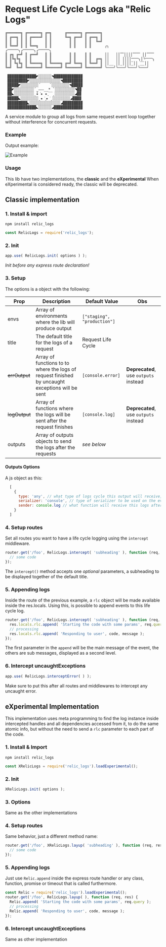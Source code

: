 # Request Life Cycle Logs aka "Relic Logs"
```
╔══════╗ ╔══════╗ ╔═╗      ╔══════╗ ╔══════╗
║ ╔══╗ ║ ║ ╔════╝ ║ ║      ╚═╗ ╔══╝ ║ ╔══╗ ║
║ ║  ║ ║ ║ ║      ║ ║        ║ ║    ║ ║  ╚═╝
║ ╚══╝ ║ ║ ╚══╗   ║ ║        ║ ║    ║ ║      ╭╮   ╭⎻⎻⎻╮╭⎻⎻⎻╮╭⎻⎻⎻╮
║ ╔╗ ╔═╝ ║ ╔══╝   ║ ║        ║ ║    ║ ║      ││   ││⎺││││⎺⎺ ││⎺⎺
║ ║╚╗╚╗  ║ ║      ║ ║        ║ ║    ║ ║  ╔═╗ ││   ││ ││││⎻⎻╮│╰⎻⎻╮
║ ║ ╚╗╚╗ ║ ╚════╗ ║ ╚════╗ ╔═╝ ╚══╗ ║ ╚══╝ ║ ││__ ││_││││̅_││ ̅_̅_││
╚═╝  ╚═╝ ╚══════╝ ╚══════╝ ╚══════╝ ╚══════╝ ╰───╯╰───╯╰───╯╰───╯

 ▓▓▓▓▓▓▓▓▓▓▓▓▓◤░░░░░░◥▓▓▓▓▓▓▓▓▓▓▓▓▓
 ▓▓▓▓▓▓▓▓▓◤░░░░░░░░░░░░░░◥▓▓▓▓▓▓▓▓▓
 ▓▓▓▓▓◤░░░░░░░░´    `░░░░░░░░◥▓▓▓▓▓
 ▓▓◤░░░░░░░░░´_⎯⎯⎯__* `░░░░░░░░░◥▓▓
 ▓▓◣░░░░░░░░░ˎ̽́★͘★ ★ ͙‾‾ˏ░░░░░░░░░◢▓▓
 ▓▓▓▓▓◣░░░░░░░░ˎ★͘ ͙★͘ˏ░░░░░░░░◢▓▓▓▓
 ▓▓▓▓▓▓▓▓▓◣░░░░░░░░░░░░░░◢▓▓▓▓▓▓▓▓▓
 ▓▓▓▓▓▓▓▓▓▓▓▓▓◣░░░░░░◢▓▓▓▓▓▓▓▓▓▓▓▓▓

```

A service module to group all logs from same request event loop together
without interference for concurrent requests.

### Example

Output example:

![Example](http://i.imgur.com/GHbrNKR.jpg?1)

### Usage

This lib have two implementations, the **classic** and the **eXperimental**
When eXperimental is considered ready, the classic will be deprecated.


## Classic implementation

### 1. Install & import

`npm install relic_logs`

```js
const RelicLogs = require('relic_logs');
```

### 2. Init

```js
app.use( RelicLogs.init( options ) );
```

*Init before any express route declaration!*

### 3. Setup
The options is a object with the following:

| Prop | Description | Default Value | Obs |
| ------ | ----------- | ------------- | --- |
| envs | Array of environments where the lib will produce output | `["staging", "production"]` | |
| title | The default title for the logs of a request | Request Life Cycle |
| ~~errOutput~~ | Array of functions to to where the logs of request finished by uncaught exceptions will be sent | `[console.error]` | **Deprecated**, use `outputs` instead |
| ~~logOutput~~ | Array of functions where the logs will be sent after the request finishes | `[console.log]` | **Deprecated**, use `outputs` instead |
| outputs | Array of outputs objects to send the logs after the requests | *see below* | |

#### Outputs Options ####
A js object as this:
```js
  [
    {
      type: 'any', // what type of logs cycle this output will receive, can be 'any', 'uncaughtException' and 'logs'.
      serializer: 'console', // type of serializer to be used on the event entries of this cycle. 'console' is a colored string ouput for terminals, 'string' is plain string with line breaks and 'json' is JS object literal.
      sender: console.log // what function will receive this logs after the cycle and will be responsible to send it somewhere
    }
  ]
```

### 4. Setup routes

Set all routes you want to have a life cycle logging using the `intercept` middleware.

```js
router.get('/foo', RelicLogs.intercept( 'subheading' ), function (req, res) {
  // some code
});
```

The `intercept()` method accepts one *optional* parameters, a subheading to be displayed together of the default title.

### 5. Appending logs

Inside the route of the previous example, a `rlc` object will be made available inside the res.locals. Using this, is possible to append events to this life cycle log.

```js
router.get('/foo', RelicLogs.intercept( 'subheading' ), function (req, res) {
  res.locals.rlc.append( 'Starting the code with some params', req.query );
  // processing
  res.locals.rlc.append( 'Responding to user', code, message );
});
```

The first parameter in the `append` will be the main message of the event, the others are sub messages, displayed as a second level.

### 6. Intercept uncaughtExceptions

```js
app.use( RelicLogs.interceptError( ) );
```
Make sure to put this after all routes and middlewares to intercept any uncaught error.



## eXperimental Implementation

This implementation uses meta programming to find the log instance inside intercepted handles and all dependencies accessed from it, to do the same atomic info, but without the need to send a `rlc` parameter to each part of the code.

### 1. Install & Import

`npm install relic_logs`

```js
const XRelicLogs = require('relic_logs').loadExperimental();
```

### 2. Init

```js
XRelicLogs.init( options );
```

### 3. Options

Same as the other implementations

### 4. Setup routes

Same behavior, just a different method name:
```js
router.get('/foo', XRelicLogs.layup( 'subheading' ), function (req, res) {
  // some code
});
```

### 5. Appending logs

Just use `Relic.append` inside the express route handler or any class, function, promise or timeout that is called furthermore.

```js
const Relic = require('relic_logs').loadExperimental();
router.get('/foo', RelicLogs.layup( ), function (req, res) {
  Relic.append( 'Starting the code with some params', req.query );
  // processing
  Relic.append( 'Responding to user', code, message );
});
```

### 6. Intercept uncaughtExceptions

Same as other implementation

